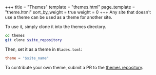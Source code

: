 +++
title = "Themes"
template = "themes.html"
page_template = "theme.html"
sort_by_weight = true
weight = 0
+++
Any site that doesn't use a theme can be used as a theme for another site.

To use it, simply clone it into the themes directory.
```sh
cd themes
git clone $site_repository
```

Then, set it as a theme in `Blades.toml`:
```toml
theme = "$site_name"
```

To contribute your own theme, submit a PR to the [themes repository](https://github.com/grego/blades-themes).
